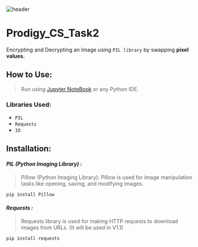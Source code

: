 ![header](https://capsule-render.vercel.app/api?type=slice&height=300&color=gradient&text=Encryption%20Decryption%20of%20Image&fontSize=50&fontAlign=54&rotate=19&fontAlignY=45&textBg=false&animation=twinkling)
# Prodigy_CS_Task2
Encrypting and Decrypting an Image using `PIL library` by swapping **pixel values.**

## How to Use:
> Run using [Jupyter NoteBook](https://jupyter.org/) or any Python IDE.  
### Libraries Used:
+ `PIL`
+ `Requests`
+ `IO`



## Installation:

#### ***PIL (Python Imaging Library) :***
> Pillow (Python Imaging Library): Pillow is used for image manipulation tasks like opening, saving, and modifying images.
```bash
pip install Pillow
```
#### ***Requests :***
> Requests library is used for making HTTP requests to download images from URLs. (It will be used in V1.1)
```bash
pip install requests
```

